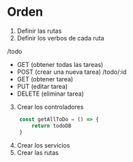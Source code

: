 # Orden

1. Definir las rutas
2. Definir los verbos de cada ruta

/todo
- GET (obtener todas las tareas)
- POST (crear una nueva tarea)
/todo/:id
- GET (obtener tarea)
- PUT (editar tarea)
- DELETE (eliminar tarea)

3. Crear los controladores

```javascript
    const getAllToDo = () => {
        return todoDB
    }
```
4. Crear los servicios
5. Crear las rutas